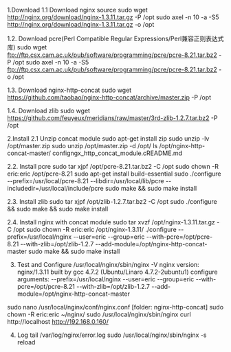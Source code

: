1.Download
1.1 Download nginx source
sudo wget http://nginx.org/download/nginx-1.3.11.tar.gz -P /opt
sudo axel -n 10 -a -S5 http://nginx.org/download/nginx-1.3.11.tar.gz -o /opt

1.2. Download pcre(Perl Compatible Regular Expressions/Perl兼容正则表达式库)
sudo wget ftp://ftp.csx.cam.ac.uk/pub/software/programming/pcre/pcre-8.21.tar.bz2 -P /opt
sudo axel -n 10 -a -S5 ftp://ftp.csx.cam.ac.uk/pub/software/programming/pcre/pcre-8.21.tar.bz2 -o /opt

1.3. Download nginx-http-concat
sudo wget https://github.com/taobao/nginx-http-concat/archive/master.zip -P /opt

1.4. Download zlib
sudo wget https://github.com/feuyeux/meridians/raw/master/3rd-zlib-1.2.7.tar.bz2 -P /opt

2.Install
2.1 Unzip concat module
sudo apt-get install zip
sudo unzip -lv /opt/master.zip
sudo unzip /opt/master.zip -d /opt/
ls /opt/nginx-http-concat-master/
configngx_http_concat_module.cREADME.md

2.2. Install pcre
sudo tar xjpf /opt/pcre-8.21.tar.bz2 -C /opt
sudo chown -R eric:eric /opt/pcre-8.21
sudo apt-get install build-essential
sudo ./configure --prefix=/usr/local/pcre-8.21 --libdir=/usr/local/lib/pcre --includedir=/usr/local/include/pcre
sudo make && sudo make install

2.3. Install zlib
sudo tar xjpf /opt/zlib-1.2.7.tar.bz2 -C /opt
sudo ./configure && sudo make && sudo make install

2.4. Install nginx with concat module
sudo tar xvzf /opt/nginx-1.3.11.tar.gz -C /opt
sudo chown -R eric:eric /opt/nginx-1.3.11/
./configure --prefix=/usr/local/nginx --user=eric --group=eric --with-pcre=/opt/pcre-8.21 --with-zlib=/opt/zlib-1.2.7 --add-module=/opt/nginx-http-concat-master
sudo make && sudo make install

3. Test and Configure
/usr/local/nginx/sbin/nginx -V
nginx version: nginx/1.3.11
built by gcc 4.7.2 (Ubuntu/Linaro 4.7.2-2ubuntu1)
configure arguments: --prefix=/usr/local/nginx --user=eric --group=eric --with-pcre=/opt/pcre-8.21 --with-zlib=/opt/zlib-1.2.7 --add-module=/opt/nginx-http-concat-master

sudo nano /usr/local/nginx/conf/nginx.conf [folder: nginx-http-concat]
sudo chown -R eric:eric ~/nginx/
sudo /usr/local/nginx/sbin/nginx
curl http://localhost
http://192.168.0.160/

4. Log
tail /var/log/nginx/error.log
sudo /usr/local/nginx/sbin/nginx -s reload